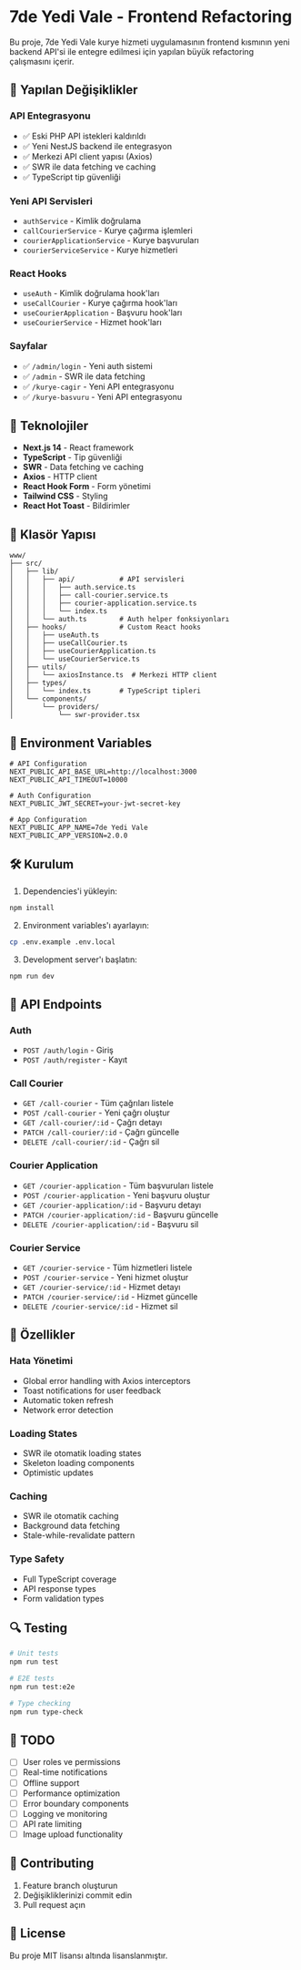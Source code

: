 # 7de Yedi Vale - Frontend Refactoring

Bu proje, 7de Yedi Vale kurye hizmeti uygulamasının frontend kısmının yeni backend API'si ile entegre edilmesi için yapılan büyük refactoring çalışmasını içerir.

## 🔄 Yapılan Değişiklikler

### API Entegrasyonu

- ✅ Eski PHP API istekleri kaldırıldı
- ✅ Yeni NestJS backend ile entegrasyon
- ✅ Merkezi API client yapısı (Axios)
- ✅ SWR ile data fetching ve caching
- ✅ TypeScript tip güvenliği

### Yeni API Servisleri

- `authService` - Kimlik doğrulama
- `callCourierService` - Kurye çağırma işlemleri
- `courierApplicationService` - Kurye başvuruları
- `courierServiceService` - Kurye hizmetleri

### React Hooks

- `useAuth` - Kimlik doğrulama hook'ları
- `useCallCourier` - Kurye çağırma hook'ları
- `useCourierApplication` - Başvuru hook'ları
- `useCourierService` - Hizmet hook'ları

### Sayfalar

- ✅ `/admin/login` - Yeni auth sistemi
- ✅ `/admin` - SWR ile data fetching
- ✅ `/kurye-cagir` - Yeni API entegrasyonu
- ✅ `/kurye-basvuru` - Yeni API entegrasyonu

## 🚀 Teknolojiler

- **Next.js 14** - React framework
- **TypeScript** - Tip güvenliği
- **SWR** - Data fetching ve caching
- **Axios** - HTTP client
- **React Hook Form** - Form yönetimi
- **Tailwind CSS** - Styling
- **React Hot Toast** - Bildirimler

## 📁 Klasör Yapısı

```
www/
├── src/
│   ├── lib/
│   │   ├── api/           # API servisleri
│   │   │   ├── auth.service.ts
│   │   │   ├── call-courier.service.ts
│   │   │   ├── courier-application.service.ts
│   │   │   └── index.ts
│   │   └── auth.ts        # Auth helper fonksiyonları
│   ├── hooks/             # Custom React hooks
│   │   ├── useAuth.ts
│   │   ├── useCallCourier.ts
│   │   ├── useCourierApplication.ts
│   │   └── useCourierService.ts
│   ├── utils/
│   │   └── axiosInstance.ts  # Merkezi HTTP client
│   ├── types/
│   │   └── index.ts       # TypeScript tipleri
│   └── components/
│       └── providers/
│           └── swr-provider.tsx
```

## 🔧 Environment Variables

```env
# API Configuration
NEXT_PUBLIC_API_BASE_URL=http://localhost:3000
NEXT_PUBLIC_API_TIMEOUT=10000

# Auth Configuration
NEXT_PUBLIC_JWT_SECRET=your-jwt-secret-key

# App Configuration
NEXT_PUBLIC_APP_NAME=7de Yedi Vale
NEXT_PUBLIC_APP_VERSION=2.0.0
```

## 🛠️ Kurulum

1. Dependencies'i yükleyin:

```bash
npm install
```

2. Environment variables'ı ayarlayın:

```bash
cp .env.example .env.local
```

3. Development server'ı başlatın:

```bash
npm run dev
```

## 🔄 API Endpoints

### Auth

- `POST /auth/login` - Giriş
- `POST /auth/register` - Kayıt

### Call Courier

- `GET /call-courier` - Tüm çağrıları listele
- `POST /call-courier` - Yeni çağrı oluştur
- `GET /call-courier/:id` - Çağrı detayı
- `PATCH /call-courier/:id` - Çağrı güncelle
- `DELETE /call-courier/:id` - Çağrı sil

### Courier Application

- `GET /courier-application` - Tüm başvuruları listele
- `POST /courier-application` - Yeni başvuru oluştur
- `GET /courier-application/:id` - Başvuru detayı
- `PATCH /courier-application/:id` - Başvuru güncelle
- `DELETE /courier-application/:id` - Başvuru sil

### Courier Service

- `GET /courier-service` - Tüm hizmetleri listele
- `POST /courier-service` - Yeni hizmet oluştur
- `GET /courier-service/:id` - Hizmet detayı
- `PATCH /courier-service/:id` - Hizmet güncelle
- `DELETE /courier-service/:id` - Hizmet sil

## 🎯 Özellikler

### Hata Yönetimi

- Global error handling with Axios interceptors
- Toast notifications for user feedback
- Automatic token refresh
- Network error detection

### Loading States

- SWR ile otomatik loading states
- Skeleton loading components
- Optimistic updates

### Caching

- SWR ile otomatik caching
- Background data fetching
- Stale-while-revalidate pattern

### Type Safety

- Full TypeScript coverage
- API response types
- Form validation types

## 🔍 Testing

```bash
# Unit tests
npm run test

# E2E tests
npm run test:e2e

# Type checking
npm run type-check
```

## 📝 TODO

- [ ] User roles ve permissions
- [ ] Real-time notifications
- [ ] Offline support
- [ ] Performance optimization
- [ ] Error boundary components
- [ ] Logging ve monitoring
- [ ] API rate limiting
- [ ] Image upload functionality

## 🤝 Contributing

1. Feature branch oluşturun
2. Değişikliklerinizi commit edin
3. Pull request açın

## 📄 License

Bu proje MIT lisansı altında lisanslanmıştır.
